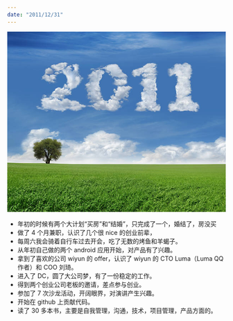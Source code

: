 ```yaml
---
date: "2011/12/31"
---
```


<img src='/_image/image_2023-11-04-21-17-37.png'>

-   年初的时候有两个大计划“买房”和“结婚”，只完成了一个，婚结了，房没买
-   做了 4 个月兼职，认识了几个很 nice 的创业前辈，
-   每周六我会骑着自行车过去开会，吃了无数的烤鱼和羊蝎子。
-   从年初自己做的两个 android 应用开始，对产品有了兴趣。
-   拿到了喜欢的公司 wiyun 的 offer，认识了 wiyun 的 CTO Luma（Luma QQ 作者）和 COO 刘琦。
-   进入了 DC，圆了大公司梦，有了一份稳定的工作。
-   得到两个创业公司老板的邀请，差点参与创业。
-   参加了 7 次沙龙活动，开阔眼界，对演讲产生兴趣。
-   开始在 github 上贡献代码。
-   读了 30 多本书，主要是自我管理，沟通，技术，项目管理，产品方面的。
